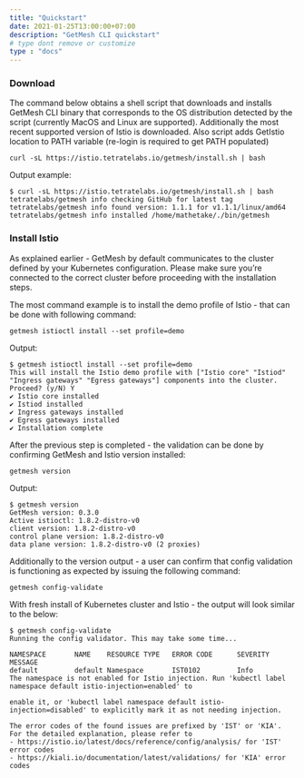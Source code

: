 ```yaml
---
title: "Quickstart"
date: 2021-01-25T13:00:00+07:00
description: "GetMesh CLI quickstart"
# type dont remove or customize
type : "docs"
---
```


<h3>Download</h3>

The command below obtains a shell script that downloads and installs GetMesh CLI binary that corresponds to the OS distribution detected by the script (currently MacOS and Linux are supported). Additionally the most recent supported version of Istio is downloaded. Also script adds GetIstio location to PATH variable (re-login is required to get PATH populated)

```
curl -sL https://istio.tetratelabs.io/getmesh/install.sh | bash
```

Output example:

```
$ curl -sL https://istio.tetratelabs.io/getmesh/install.sh | bash
tetratelabs/getmesh info checking GitHub for latest tag
tetratelabs/getmesh info found version: 1.1.1 for v1.1.1/linux/amd64
tetratelabs/getmesh info installed /home/mathetake/./bin/getmesh
```

<h3>Install Istio</h3>

As explained earlier - GetMesh by default communicates to the cluster defined by your Kubernetes configuration. Please make sure you’re connected to the correct cluster before proceeding with the installation steps.

The most command example is to install the demo profile of Istio - that can be done with following command:

```
getmesh istioctl install --set profile=demo
```

Output:

```
$ getmesh istioctl install --set profile=demo
This will install the Istio demo profile with ["Istio core" "Istiod" "Ingress gateways" "Egress gateways"] components into the cluster. Proceed? (y/N) Y
✔ Istio core installed
✔ Istiod installed
✔ Ingress gateways installed
✔ Egress gateways installed
✔ Installation complete 
```

After the previous step is completed - the validation can be done by confirming GetMesh and Istio version installed:

```
getmesh version
```

Output:

```
$ getmesh version
GetMesh version: 0.3.0
Active istioctl: 1.8.2-distro-v0
client version: 1.8.2-distro-v0
control plane version: 1.8.2-distro-v0
data plane version: 1.8.2-distro-v0 (2 proxies)
```

Additionally to the version output - a user can confirm that config validation is functioning as expected by issuing the following command:

```
getmesh config-validate
```

With fresh install of Kubernetes cluster and Istio - the output will look similar to the below:

```
$ getmesh config-validate
Running the config validator. This may take some time...

NAMESPACE       NAME    RESOURCE TYPE   ERROR CODE      SEVERITY        MESSAGE
default         default Namespace       IST0102         Info            The namespace is not enabled for Istio injection. Run 'kubectl label namespace default istio-injection=enabled' to
                                                                        enable it, or 'kubectl label namespace default istio-injection=disabled' to explicitly mark it as not needing injection.

The error codes of the found issues are prefixed by 'IST' or 'KIA'. For the detailed explanation, please refer to
- https://istio.io/latest/docs/reference/config/analysis/ for 'IST' error codes
- https://kiali.io/documentation/latest/validations/ for 'KIA' error codes
```

